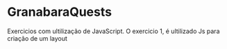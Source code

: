 # GranabaraQuests
Exercicios com ultilização de JavaScript.
O exercicio 1, é ultilizado Js para criação de um layout 
